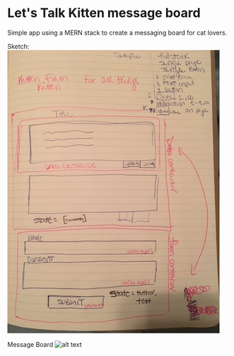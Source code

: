 # Let's Talk Kitten message board

Simple app using a MERN stack to create a messaging board for cat lovers.

Sketch:
![alt text](resources/wireframe.png "wireframe")

Message Board
![alt text](resources/finale.png "messageboard")
